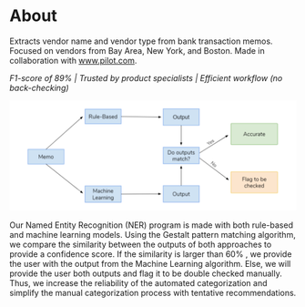 # About
Extracts vendor name and vendor type from bank transaction memos. Focused on vendors from Bay Area, New York, and Boston. Made in collaboration with www.pilot.com.

*F1-score of 89% | Trusted by product specialists | Efficient workflow (no back-checking)*

![Final Design](FinalDesign.PNG)

Our Named Entity Recognition (NER) program is made with both rule-based and machine learning models.
Using the Gestalt pattern matching algorithm, we compare the similarity between the outputs of both approaches to provide a confidence score.
If the similarity is larger than 60% , we provide the user with the output from the Machine Learning algorithm.
Else, we will provide the user both outputs and flag it to be double checked manually.
Thus, we increase the reliability of the automated categorization and simplify the manual categorization process with tentative recommendations.
